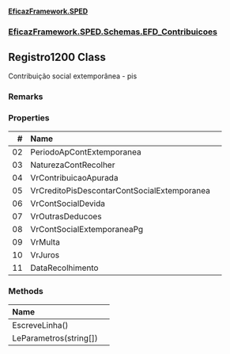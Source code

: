 #### [EficazFramework.SPED](EficazFrameworkSPED.md 'EficazFramework SPED')
### [EficazFramework.SPED.Schemas.EFD_Contribuicoes](EficazFramework.SPED.Schemas.EFD_Contribuicoes.md 'EficazFramework.SPED.Schemas.EFD_Contribuicoes')

## Registro1200 Class

Contribuição social extemporânea - pis

### Remarks
### Properties

| # | Name | |
| ---: | :--- | :--- |
| 02 | PeriodoApContExtemporanea |  |
| 03 | NaturezaContRecolher |  |
| 04 | VrContribuicaoApurada |  |
| 05 | VrCreditoPisDescontarContSocialExtemporanea |  |
| 06 | VrContSocialDevida |  |
| 07 | VrOutrasDeducoes |  |
| 08 | VrContSocialExtemporaneaPg |  |
| 09 | VrMulta |  |
| 10 | VrJuros |  |
| 11 | DataRecolhimento |  |
### Methods

| Name | |
| :--- | :--- |
| EscreveLinha() |  |
| LeParametros(string[]) |  |
